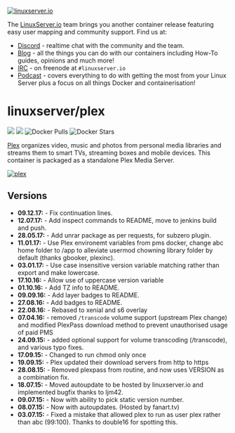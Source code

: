 <a href="https://linuxserver.io" rel="linuxserver.io">![linuxserver.io](https://raw.githubusercontent.com/linuxserver/docker-templates/master/linuxserver.io/img/linuxserver_medium.png)</a>

The [LinuxServer.io](https://linuxserver.io) team brings you another container release featuring easy user mapping and community support. Find us at:
* [Discord](https://discord.gg/YWrKVTn) - realtime chat with the community and the team.
* [Blog](https://blog.linuxserver.io) - all the things you can do with our containers including How-To guides, opinions and much more!
* [IRC](https://irc.linuxserver.io) - on freenode at `#linuxserver.io`
* [Podcast](https://podcast.linuxserver.io) - covers everything to do with getting the most from your Linux Server plus a focus on all things Docker and containerisation!

# linuxserver/plex
[![](https://images.microbadger.com/badges/version/linuxserver/plex.svg)](https://microbadger.com/images/linuxserverplex "Get your own version badge on microbadger.com")
[![](https://images.microbadger.com/badges/image/linuxserver/plex.svg)](https://microbadger.com/images/linuxserver/plex "Get your own version badge on microbadger.com")
![Docker Pulls](https://img.shields.io/docker/pulls/linuxserver/plex.svg)
![Docker Stars](https://img.shields.io/docker/stars/linuxserver/plex.svg)

[Plex](https://plex.tv/) organizes video, music and photos from personal media libraries and streams them to smart TVs, streaming boxes and mobile devices. This container is packaged as a standalone Plex Media Server.

<a href="https://plex.tv/" rel="plex">![plex](http://the-gadgeteer.com/wp-content/uploads/2015/10/plex-logo-e1446990678679.png)</a>

## Versions

* **09.12.17:** - Fix continuation lines.
* **12.07.17:** -  Add inspect commands to README, move to jenkins build and push.
* **28.05.17:** -  Add unrar package as per requests, for subzero plugin.
* **11.01.17:** -  Use Plex environemt variables from pms docker, change abc home folder to /app to alleviate usermod chowning library folder by default (thanks gbooker, plexinc).
* **03.01.17:** -  Use case insensitive version variable matching rather than export and make lowercase.
* **17.10.16:** -  Allow use of uppercase version variable
* **01.10.16:** -  Add TZ info to README.
* **09.09.16:** -  Add layer badges to README.
* **27.08.16:** -  Add badges to README.
* **22.08.16:** -  Rebased to xenial and s6 overlay
* **07.04.16:** -  removed `/transcode` volume support (upstream Plex change) and modified PlexPass download method to prevent unauthorised usage of paid PMS
* **24.09.15:** -  added optional support for volume transcoding (/transcode), and various typo fixes.
* **17.09.15:** -  Changed to run chmod only once
* **19.09.15:** -  Plex updated their download servers from http to https
* **28.08.15:** -  Removed plexpass from routine, and now uses VERSION as a combination fix.
* **18.07.15:** -  Moved autoupdate to be hosted by linuxserver.io and implemented bugfix thanks to ljm42.
* **09.07.15:** -  Now with ability to pick static version number.
* **08.07.15:** -  Now with autoupdates. (Hosted by fanart.tv)
* **03.07.15:** -  Fixed a mistake that allowed plex to run as user plex rather than abc (99:100). Thanks to double16 for spotting this.
